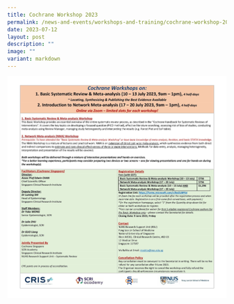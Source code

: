 ```yaml
---
title: Cochrane Workshop 2023
permalink: /news-and-events/workshops-and-training/cochrane-workshop-2023/
date: 2023-07-12
layout: post
description: ""
image: ""
variant: markdown
---
```

<a href="https://forms.microsoft.com/pages/responsepage.aspx?id=Xu-lWwkxd06Fvc_rDTR-gt87GDiTpKpOn6T3thkaOh5UMVg4NTUwQUgyU1JaRUhHTjNGTjlaRVMyQy4u"><img src="/images/Resources/Workshops%20And%20Training/cochrane-2023-flyer_fina2-1-fina1-1.jpg"></a>